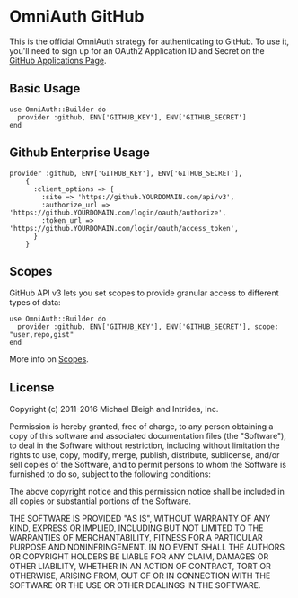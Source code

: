# OmniAuth GitHub

This is the official OmniAuth strategy for authenticating to GitHub. To
use it, you'll need to sign up for an OAuth2 Application ID and Secret
on the [GitHub Applications Page](https://github.com/settings/applications).

## Basic Usage

    use OmniAuth::Builder do
      provider :github, ENV['GITHUB_KEY'], ENV['GITHUB_SECRET']
    end

## Github Enterprise Usage

    provider :github, ENV['GITHUB_KEY'], ENV['GITHUB_SECRET'],
        {
          :client_options => {
            :site => 'https://github.YOURDOMAIN.com/api/v3',
            :authorize_url => 'https://github.YOURDOMAIN.com/login/oauth/authorize',
            :token_url => 'https://github.YOURDOMAIN.com/login/oauth/access_token',
          }
        }

## Scopes

GitHub API v3 lets you set scopes to provide granular access to different types of data: 

	use OmniAuth::Builder do
      provider :github, ENV['GITHUB_KEY'], ENV['GITHUB_SECRET'], scope: "user,repo,gist"
    end

More info on [Scopes](http://developer.github.com/v3/oauth/#scopes).

## License

Copyright (c) 2011-2016 Michael Bleigh and Intridea, Inc.

Permission is hereby granted, free of charge, to any person obtaining a copy of this software and associated documentation files (the "Software"), to deal in the Software without restriction, including without limitation the rights to use, copy, modify, merge, publish, distribute, sublicense, and/or sell copies of the Software, and to permit persons to whom the Software is furnished to do so, subject to the following conditions:

The above copyright notice and this permission notice shall be included in all copies or substantial portions of the Software.

THE SOFTWARE IS PROVIDED "AS IS", WITHOUT WARRANTY OF ANY KIND, EXPRESS OR IMPLIED, INCLUDING BUT NOT LIMITED TO THE WARRANTIES OF MERCHANTABILITY, FITNESS FOR A PARTICULAR PURPOSE AND NONINFRINGEMENT. IN NO EVENT SHALL THE AUTHORS OR COPYRIGHT HOLDERS BE LIABLE FOR ANY CLAIM, DAMAGES OR OTHER LIABILITY, WHETHER IN AN ACTION OF CONTRACT, TORT OR OTHERWISE, ARISING FROM, OUT OF OR IN CONNECTION WITH THE SOFTWARE OR THE USE OR OTHER DEALINGS IN THE SOFTWARE.
